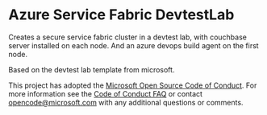 # Azure Service Fabric DevtestLab

Creates a secure service fabric cluster in a devtest lab, with couchbase server installed on each node. And an azure devops build agent on the first node.

Based on the devtest lab template from microsoft.

This project has adopted the [Microsoft Open Source Code of Conduct](https://opensource.microsoft.com/codeofconduct/). For more information see the [Code of Conduct FAQ](https://opensource.microsoft.com/codeofconduct/faq/) or contact [opencode@microsoft.com](mailto:opencode@microsoft.com) with any additional questions or comments.
